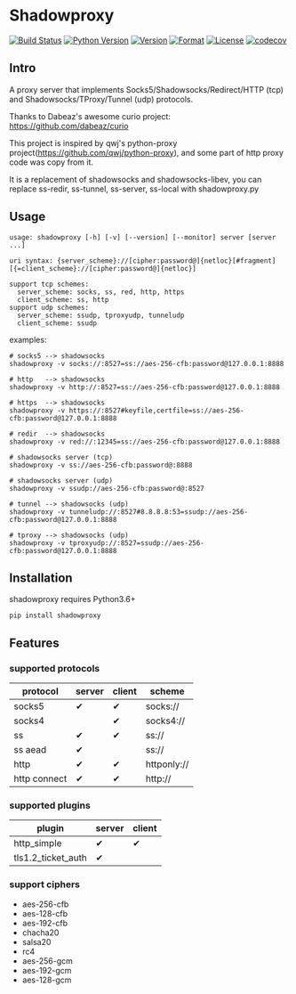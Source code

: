 # Shadowproxy

[![Build Status](https://travis-ci.org/guyingbo/shadowproxy.svg?branch=master)](https://travis-ci.org/guyingbo/shadowproxy)
[![Python Version](https://img.shields.io/pypi/pyversions/shadowproxy.svg)](https://pypi.python.org/pypi/shadowproxy)
[![Version](https://img.shields.io/pypi/v/shadowproxy.svg)](https://pypi.python.org/pypi/shadowproxy)
[![Format](https://img.shields.io/pypi/format/shadowproxy.svg)](https://pypi.python.org/pypi/shadowproxy)
[![License](https://img.shields.io/pypi/l/shadowproxy.svg)](https://pypi.python.org/pypi/shadowproxy)
[![codecov](https://codecov.io/gh/guyingbo/shadowproxy/branch/master/graph/badge.svg)](https://codecov.io/gh/guyingbo/shadowproxy)


## Intro

A proxy server that implements Socks5/Shadowsocks/Redirect/HTTP (tcp) and Shadowsocks/TProxy/Tunnel (udp) protocols.

Thanks to Dabeaz's awesome curio project: https://github.com/dabeaz/curio

This project is inspired by qwj's python-proxy project(https://github.com/qwj/python-proxy), and some part of http proxy code was copy from it.


It is a replacement of shadowsocks and shadowsocks-libev, you can replace ss-redir, ss-tunnel, ss-server, ss-local with shadowproxy.py

## Usage

```
usage: shadowproxy [-h] [-v] [--version] [--monitor] server [server ...]

uri syntax: {server_scheme}://[cipher:password@]{netloc}[#fragment][{=client_scheme}://[cipher:password@]{netloc}]

support tcp schemes:
  server_scheme: socks, ss, red, http, https
  client_scheme: ss, http
support udp schemes:
  server_scheme: ssudp, tproxyudp, tunneludp
  client_scheme: ssudp
```

examples:

```
# socks5 --> shadowsocks
shadowproxy -v socks://:8527=ss://aes-256-cfb:password@127.0.0.1:8888

# http   --> shadowsocks
shadowproxy -v http://:8527=ss://aes-256-cfb:password@127.0.0.1:8888

# https  --> shadowsocks
shadowproxy -v https://:8527#keyfile,certfile=ss://aes-256-cfb:password@127.0.0.1:8888

# redir  --> shadowsocks
shadowproxy -v red://:12345=ss://aes-256-cfb:password@127.0.0.1:8888

# shadowsocks server (tcp)
shadowproxy -v ss://aes-256-cfb:password@:8888

# shadowsocks server (udp)
shadowproxy -v ssudp://aes-256-cfb:password@:8527

# tunnel --> shadowsocks (udp)
shadowproxy -v tunneludp://:8527#8.8.8.8:53=ssudp://aes-256-cfb:password@127.0.0.1:8888

# tproxy --> shadowsocks (udp)
shadowproxy -v tproxyudp://:8527=ssudp://aes-256-cfb:password@127.0.0.1:8888
```

## Installation

shadowproxy requires Python3.6+

```
pip install shadowproxy
```

## Features

### supported protocols

protocol | server | client | scheme
--- | --- | --- | ---
socks5 | ✔ | ✔ | socks://
socks4 | | ✔ | socks4://
ss | ✔ | ✔ | ss://
ss aead | ✔ | | ss://
http | ✔ | ✔ | httponly://
http connect | ✔ | ✔ | http://

### supported plugins

plugin | server | client
--- | --- | ---
http_simple | ✔ | ✔
tls1.2_ticket_auth | ✔ |

### support ciphers

* aes-256-cfb
* aes-128-cfb
* aes-192-cfb
* chacha20
* salsa20
* rc4
* aes-256-gcm
* aes-192-gcm
* aes-128-gcm
